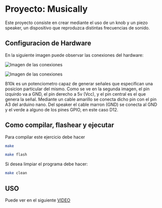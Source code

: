 # Proyecto: Musically

Este proyecto consiste en crear mediante el uso de un knob y un piezo speaker, un dispositivo que reproduzca distintas frecuencias de sonido.

## Configuracion de Hardware

En la siguiente imagen puede observar las conexiones del hardware:

![Imagen de las conexiones](https://i.imgur.com/8tvUrW2.jpeg)

![Imagen de las conexiones](https://i.imgur.com/RKsdgRR.jpeg)

B10k es un potenciometro capaz de generar señales que especifican una posicion particular del mismo. Como se ve en la segunda imagen, el pin izquirdo va a GND, el pin derecho a 5v (Vcc), y el pin central es el que genera la señal. Mediante un cable amarillo se conecta dicho pin con el pin A3 del arduino nano.
Del speaker el cable marron (GND) se conecta al GND y el verde a alguno de los pines GPIO, en este caso D12.

## Como compilar, flashear y ejecutar

Para compilar este ejercicio debe hacer

```bash
make

make flash
```

Si desea limpiar el programa debe hacer:

```bash
make clean
```

## USO

Puede ver en el siguiente [VIDEO](https://drive.google.com/file/d/1Z7sLeQU-3TjogVQoIyVJN6225-qUcSiK/view?usp=drive_link)
